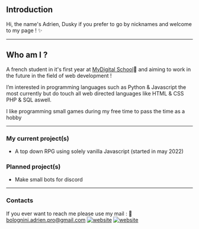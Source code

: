 

## Introduction 

Hi, the name's Adrien, Dusky if you prefer to go by nicknames and welcome to my page ! ✨

-----------------------------------------------------------------------------------------------------------------------------------------------------------------------------------

## Who am I ?

A french student in it's first year at [MyDigital School](https://www.mydigitalschool.com/)🧠 and aiming to work in the future in the field of web development !

I’m interested in programming languages such as Python & Javascript the most currently but do touch all web directed languages like HTML & CSS PHP & SQL aswell.

I like programming small games during my free time to pass the time as a hobby

-----------------------------------------------------------------------------------------------------------------------------------------------------------------------------------

### My current project(s)

- A top down RPG using solely vanilla Javascript (started in may 2022)


### Planned project(s)

- Make small bots for discord

-----------------------------------------------------------------------------------------------------------------------------------------------------------------------------------

### Contacts

If you ever want to reach me please use my mail : 
📩 bolognini.adrien.pro@gmail.com
[![website](./img/linkedin-light.svg)](https://www.linkedin.com/in/adrien-bolognini-765bba220/)
[![website](./img/linkedin-dark.svg)](https://www.linkedin.com/in/adrien-bolognini-765bba220/)
